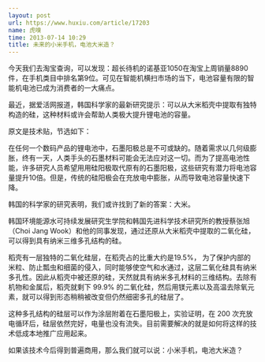 ```yaml
---
layout: post
url: https://www.huxiu.com/article/17203
name: 虎嗅
time: 2013-07-14 10:29
title: 未来的小米手机，电池大米造？
---
```

今天我们去淘宝查询，可以发现：超长待机的诺基亚1050在淘宝上周销量8890件，在手机类目中排名第9位。可见在智能机横扫市场的当下，电池容量有限的智能机电池已成为消费者的一大痛点。

最近，据爱活网报道，韩国科学家的最新研究提示：可以从大米稻壳中提取有独特构造的硅，这种材料或许会帮助人类极大提升锂电池的容量。

原文是技术贴，节选如下：

在任何一个数码产品的锂电池中，石墨阳极总是不可或缺的。随着需求以几何级膨胀，终有一天，人类手头的石墨材料可能会无法应对这一切。而为了提高电池性能，许多研究人员希望用用硅阳极取代原有的石墨阳极，这些研究有潜力将电池容量提升10倍。但是，传统的硅阳极会在充放电中膨胀，从而导致电池容量快速下降。

韩国的科学家的研究表明，我们或许找到了新的答案：大米。

韩国环境能源水可持续发展研究生学院和韩国先进科学技术研究所的教授蔡张旭（Choi Jang Wook）和他的同事发现，通过还原从大米稻壳中提取的二氧化硅，可以得到具有纳米三维多孔结构的硅。

稻壳有一层独特的二氧化硅层，在稻壳占的比重大约是19.5%， 为了保护内部的米粒、防止瓢虫和细菌的侵入，同时能够使空气和水通过，这层二氧化硅具有纳米多孔性。因此从稻壳中被还原的硅，天然就具有纳米多孔材料的三维结构。去除有机物和金属后，稻壳就剩下 99.9% 的二氧化硅，然后用镁元素以及高温去除氧元素，就可以得到形态稍稍被改变但仍然细密多孔的硅层了。

这种多孔结构的硅层可以作为涂层附着在石墨阳极上，实验证明，在 200 次充放电循环后，硅层依然完好，电量也没有流失。目前需要解决的就是如何将这样的技术低成本地推广应用起来。

如果该技术今后得到普遍商用，那么我们就可以说：小米手机，电池大米造？

